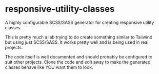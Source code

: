 # responsive-utility-classes
A highly configurable SCSS/SASS generator for creating responsive utility classes. 

This is pretty much a lab trying to do create something similar to Tailwind but using just SCSS/SASS. It works pretty well and is being used in real projects.

The code itself is well documented and should probably be configured to suit other projects. Clone the code and edit away to make the generated classes behave like YOU want them to look.
